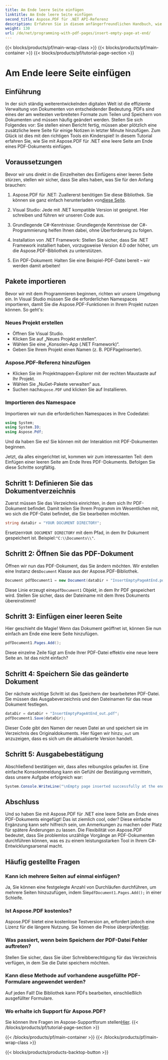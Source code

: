 ```yaml
---
title: Am Ende leere Seite einfügen
linktitle: Am Ende leere Seite einfügen
second_title: Aspose.PDF für .NET API-Referenz
description: Erfahren Sie in diesem anfängerfreundlichen Handbuch, wie Sie mit Aspose.PDF für .NET mühelos eine leere Seite in ein PDF-Dokument einfügen. Perfekt für schnelle Bearbeitungen.
weight: 130
url: /de/net/programming-with-pdf-pages/insert-empty-page-at-end/
---
```


{{< blocks/products/pf/main-wrap-class >}}
{{< blocks/products/pf/main-container >}}
{{< blocks/products/pf/tutorial-page-section >}}

# Am Ende leere Seite einfügen

## Einführung

In der sich ständig weiterentwickelnden digitalen Welt ist die effiziente Verwaltung von Dokumenten von entscheidender Bedeutung. PDFs sind eines der am weitesten verbreiteten Formate zum Teilen und Speichern von Dokumenten und müssen häufig geändert werden. Stellen Sie sich Folgendes vor: Sie stellen einen Bericht fertig, müssen aber plötzlich eine zusätzliche leere Seite für einige Notizen in letzter Minute hinzufügen. Zum Glück ist dies mit den richtigen Tools ein Kinderspiel! In diesem Tutorial erfahren Sie, wie Sie mit Aspose.PDF für .NET eine leere Seite am Ende eines PDF-Dokuments einfügen.

## Voraussetzungen

Bevor wir uns direkt in die Einzelheiten des Einfügens einer leeren Seite stürzen, stellen wir sicher, dass Sie alles haben, was Sie für den Anfang brauchen:

1.  Aspose.PDF für .NET: Zuallererst benötigen Sie diese Bibliothek. Sie können sie ganz einfach herunterladen von[diese Seite](https://releases.aspose.com/pdf/net/).

2. Visual Studio: Jede mit .NET kompatible Version ist geeignet. Hier schreiben und führen wir unseren Code aus.

3. Grundlegende C#-Kenntnisse: Grundlegende Kenntnisse der C#-Programmierung helfen Ihnen dabei, ohne Überforderung zu folgen.

4. Installation von .NET Framework: Stellen Sie sicher, dass Sie .NET Framework installiert haben, vorzugsweise Version 4.0 oder höher, um die Aspose.PDF-Bibliothek zu unterstützen.

5. Ein PDF-Dokument: Halten Sie eine Beispiel-PDF-Datei bereit – wir werden damit arbeiten!

## Pakete importieren

Bevor wir mit dem Programmieren beginnen, richten wir unsere Umgebung ein. In Visual Studio müssen Sie die erforderlichen Namespaces importieren, damit Sie die Aspose.PDF-Funktionen in Ihrem Projekt nutzen können. So geht's:

### Neues Projekt erstellen

- Öffnen Sie Visual Studio.
- Klicken Sie auf „Neues Projekt erstellen“.
- Wählen Sie eine „Konsolen-App (.NET Framework)“.
- Geben Sie Ihrem Projekt einen Namen (z. B. PDFPageInserter).

### Aspose.PDF-Referenz hinzufügen

- Klicken Sie im Projektmappen-Explorer mit der rechten Maustaste auf Ihr Projekt.
- Wählen Sie „NuGet-Pakete verwalten“ aus.
-  Suchen nach`Aspose.PDF` und klicken Sie auf Installieren.

### Importieren des Namespace

Importieren wir nun die erforderlichen Namespaces in Ihre Codedatei:

```csharp
using System;
using System.IO;
using Aspose.Pdf;
```

Und da haben Sie es! Sie können mit der Interaktion mit PDF-Dokumenten beginnen.

Jetzt, da alles eingerichtet ist, kommen wir zum interessanten Teil: dem Einfügen einer leeren Seite am Ende Ihres PDF-Dokuments. Befolgen Sie diese Schritte sorgfältig.

## Schritt 1: Definieren Sie das Dokumentverzeichnis

Zuerst müssen Sie das Verzeichnis einrichten, in dem sich Ihr PDF-Dokument befindet. Damit teilen Sie Ihrem Programm im Wesentlichen mit, wo sich die PDF-Datei befindet, die Sie bearbeiten möchten.

```csharp
string dataDir = "YOUR DOCUMENT DIRECTORY";
```

 Ersetzen`YOUR DOCUMENT DIRECTORY` mit dem Pfad, in dem Ihr Dokument gespeichert ist. Beispiel:`"C:\\Documents\\"`.

## Schritt 2: Öffnen Sie das PDF-Dokument

 Öffnen wir nun das PDF-Dokument, das Sie ändern möchten. Wir erstellen eine Instanz des`Document` Klasse aus der Aspose.PDF-Bibliothek.

```csharp
Document pdfDocument1 = new Document(dataDir + "InsertEmptyPageAtEnd.pdf");
```

 Diese Linie erzeugt eine`pdfDocument1` Objekt, in dem Ihr PDF gespeichert wird. Stellen Sie sicher, dass der Dateiname mit dem Ihres Dokuments übereinstimmt!

## Schritt 3: Einfügen einer leeren Seite

Hier geschieht die Magie! Wenn das Dokument geöffnet ist, können Sie nun einfach am Ende eine leere Seite hinzufügen. 

```csharp
pdfDocument1.Pages.Add();
```

Diese einzelne Zeile fügt am Ende Ihrer PDF-Datei effektiv eine neue leere Seite an. Ist das nicht einfach?

## Schritt 4: Speichern Sie das geänderte Dokument

Der nächste wichtige Schritt ist das Speichern der bearbeiteten PDF-Datei. Sie müssen das Ausgabeverzeichnis und den Dateinamen für das neue Dokument festlegen.

```csharp
dataDir = dataDir + "InsertEmptyPageAtEnd_out.pdf";
pdfDocument1.Save(dataDir);
```

 Dieser Code gibt den Namen der neuen Datei an und speichert sie im Verzeichnis des Originaldokuments. Hier fügen wir hinzu`_out` um anzuzeigen, dass es sich um die aktualisierte Version handelt.

## Schritt 5: Ausgabebestätigung

Abschließend bestätigen wir, dass alles reibungslos gelaufen ist. Eine einfache Konsolenmeldung kann ein Gefühl der Bestätigung vermitteln, dass unsere Aufgabe erfolgreich war:

```csharp
System.Console.WriteLine("\nEmpty page inserted successfully at the end of document.\nFile saved at " + dataDir);
```

## Abschluss

Und so haben Sie mit Aspose.PDF für .NET eine leere Seite am Ende eines PDF-Dokuments eingefügt! Das ist ziemlich cool, oder? Diese einfache Ergänzung kann sehr hilfreich sein, um Anmerkungen zu machen oder Platz für spätere Änderungen zu lassen. Die Flexibilität von Aspose.PDF bedeutet, dass Sie problemlos unzählige Vorgänge an PDF-Dokumenten durchführen können, was es zu einem leistungsstarken Tool in Ihrem C#-Entwicklungsarsenal macht.

## Häufig gestellte Fragen

### Kann ich mehrere Seiten auf einmal einfügen?
 Ja, Sie können eine festgelegte Anzahl von Durchläufen durchführen, um mehrere Seiten hinzuzufügen, indem Sie`pdfDocument1.Pages.Add();` in einer Schleife.

### Ist Aspose.PDF kostenlos?
 Aspose.PDF bietet eine kostenlose Testversion an, erfordert jedoch eine Lizenz für die längere Nutzung. Sie können die Preise überprüfen[Hier](https://purchase.aspose.com/buy).

### Was passiert, wenn beim Speichern der PDF-Datei Fehler auftreten?
Stellen Sie sicher, dass Sie über Schreibberechtigung für das Verzeichnis verfügen, in dem Sie die Datei speichern möchten.

### Kann diese Methode auf vorhandene ausgefüllte PDF-Formulare angewendet werden?
Auf jeden Fall! Die Bibliothek kann PDFs bearbeiten, einschließlich ausgefüllter Formulare.

### Wo erhalte ich Support für Aspose.PDF?
 Sie können Ihre Fragen im Aspose-Supportforum stellen[Hier](https://forum.aspose.com/c/pdf/10).
{{< /blocks/products/pf/tutorial-page-section >}}

{{< /blocks/products/pf/main-container >}}
{{< /blocks/products/pf/main-wrap-class >}}

{{< blocks/products/products-backtop-button >}}
